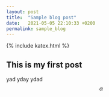 ```yaml
---
layout: post
title:  "Sample blog post"
date:   2021-05-05 22:10:33 +0200
permalink: sample_blog
---
```

<!--more-->
{% include katex.html %}
## This is my first post 
yad yday ydad
$$ \alpha $$